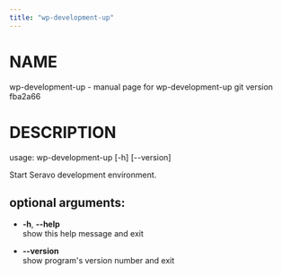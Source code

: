 ```yaml
---
title: "wp-development-up"
---
```



# NAME

wp-development-up - manual page for wp-development-up git version
fba2a66

# DESCRIPTION

usage: wp-development-up \[-h\] \[--version\]

Start Seravo development environment.

## optional arguments:

  - **-h**, **--help**  
    show this help message and exit

  - **--version**  
    show program's version number and exit
